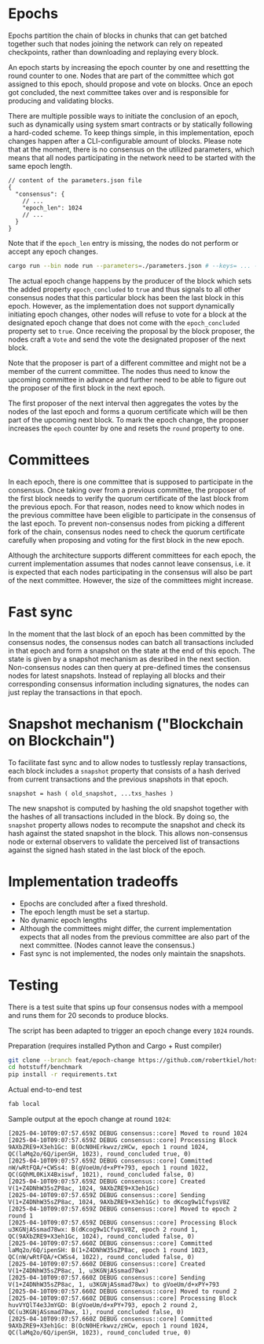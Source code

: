 # Epochs

Epochs partition the chain of blocks in chunks that can get batched together such that nodes joining the network can rely on repeated checkpoints, rather than downloading and replaying every block.

An epoch starts by increasing the epoch counter by one and resettting the round counter to one. Nodes that are part of the committee which got assigned to this epoch, should propose and vote on blocks. Once an epoch got concluded, the next committee takes over and is responsible for producing and validating blocks.

There are multiple possible ways to initiate the conclusion of an epoch, such as dynamically using system smart contracts or by statically following a hard-coded scheme. To keep things simple, in this implementation, epoch changes happen after a CLI-configurable amount of blocks. Please note that at the moment, there is no consensus on the utilized parameters, which means that all nodes participating in the network need to be started with the same epoch length.

```
// content of the parameters.json file
{
  "consensus": {
    // ...
    "epoch_len": 1024
    // ...
  }
}
```

Note that if the `epoch_len` entry is missing, the nodes do not perform or accept any epoch changes.

```sh
cargo run --bin node run --parameters=./parameters.json # --keys= ... --store=... --committee=...
```

The actual epoch change happens by the producer of the block which sets the added property `epoch_concluded` to `true` and thus signals to all other consensus nodes that this particular block has been the last block in this epoch. However, as the implementation does not support dynamically initiating epoch changes, other nodes will refuse to vote for a block at the designated epoch change that does not come with the `epoch_concluded` property set to `true`. Once receiving the proposal by the block proposer, the nodes craft a `Vote` and send the vote the designated proposer of the next block.

Note that the proposer is part of a different committee and might not be a member of the current committee. The nodes thus need to know the upcoming committee in advance and further need to be able to figure out the proposer of the first block in the next epoch.

The first proposer of the next interval then aggregates the votes by the nodes of the last epoch and forms a quorum certificate which will be then part of the upcoming next block. To mark the epoch change, the proposer increases the `epoch` counter by one and resets the `round` property to one.

# Committees

In each epoch, there is one committee that is supposed to participate in the consensus. Once taking over from a previous committee, the proposer of the first block needs to verify the quorum certificate of the last block from the previous epoch. For that reason, nodes need to know which nodes in the previous committee have been eligible to participate in the consensus of the last epoch. To prevent non-consensus nodes from picking a different fork of the chain, consensus nodes need to check the quorum certificate carefully when proposing and voting for the first block in the new epoch.

Although the architecture supports different committees for each epoch, the current implementation assumes that nodes cannot leave consensus, i.e. it is expected that each nodes participating in the consensus will also be part of the next committee. However, the size of the committees might increase.

# Fast sync

In the moment that the last block of an epoch has been committed by the consensus nodes, the consensus nodes can batch all transactions included in that epoch and form a snapshot on the state at the end of this epoch. The state is given by a snapshot mechanism as desribed in the next section. Non-consensus nodes can then query at pre-defined times the consensus nodes for latest snapshots. Instead of replaying all blocks and their corresponding consensus information including signatures, the nodes can just replay the transactions in that epoch.

# Snapshot mechanism ("Blockchain on Blockchain")

To facilitate fast sync and to allow nodes to tustlessly replay transactions, each block includes a `snapshot` property that consists of a hash derived from current transactions and the previous snapshots in that epoch.

```
snapshot = hash ( old_snapshot, ...txs_hashes )
```

The new snapshot is computed by hashing the old snapshot together with the hashes of all transactions included in the block. By doing so, the `snapshot` property allows nodes to recompute the snapshot and check its hash against the stated snapshot in the block. This allows non-consensus node or external observers to validate the perceived list of transactions against the signed hash stated in the last block of the epoch.

# Implementation tradeoffs

- Epochs are concluded after a fixed threshold.
- The epoch length must be set a startup.
- No dynamic epoch lengths
- Although the committees might differ, the current implementation expects that all nodes from the previous committee are also part of the next committee. (Nodes cannot leave the consensus.)
- Fast sync is not implemented, the nodes only maintain the snapshots.

# Testing

There is a test suite that spins up four consensus nodes with a mempool and runs them for 20 seconds to produce blocks.

The script has been adapted to trigger an epoch change every `1024` rounds.

Preparation (requires installed Python and Cargo + Rust compiler)

```sh
git clone --branch feat/epoch-change https://github.com/robertkiel/hotstuff.git
cd hotstuff/benchmark
pip install -r requirements.txt
```

Actual end-to-end test
```sh
fab local
```

Sample output at the epoch change at round `1024`:
```
[2025-04-10T09:07:57.659Z DEBUG consensus::core] Moved to round 1024
[2025-04-10T09:07:57.659Z DEBUG consensus::core] Processing Block 9AXbZRE9+X3eh1Gc: B(OcN0HErkwvz/zHCw, epoch 1 round 1024, QC(laMq2o/6Q/ipenSH, 1023), round_concluded true, 0)
[2025-04-10T09:07:57.659Z DEBUG consensus::core] Committed nW/wRtFQA/+CWSs4: B(gVoeUm/d+xPY+793, epoch 1 round 1022, QC(GQhML0KiX4Bxiswf, 1021), round_concluded false, 0)
[2025-04-10T09:07:57.659Z DEBUG consensus::core] Created V(1+Z4DNhW35sZP8ac, 1024, 9AXbZRE9+X3eh1Gc)
[2025-04-10T09:07:57.659Z DEBUG consensus::core] Sending V(1+Z4DNhW35sZP8ac, 1024, 9AXbZRE9+X3eh1Gc) to dKcog9w1CfvpsV8Z
[2025-04-10T09:07:57.659Z DEBUG consensus::core] Moved to epoch 2 round 1
[2025-04-10T09:07:57.659Z DEBUG consensus::core] Processing Block u3KGNjASsmad78wx: B(dKcog9w1CfvpsV8Z, epoch 2 round 1, QC(9AXbZRE9+X3eh1Gc, 1024), round_concluded false, 0)
[2025-04-10T09:07:57.660Z DEBUG consensus::core] Committed laMq2o/6Q/ipenSH: B(1+Z4DNhW35sZP8ac, epoch 1 round 1023, QC(nW/wRtFQA/+CWSs4, 1022), round_concluded false, 0)
[2025-04-10T09:07:57.660Z DEBUG consensus::core] Created V(1+Z4DNhW35sZP8ac, 1, u3KGNjASsmad78wx)
[2025-04-10T09:07:57.660Z DEBUG consensus::core] Sending V(1+Z4DNhW35sZP8ac, 1, u3KGNjASsmad78wx) to gVoeUm/d+xPY+793
[2025-04-10T09:07:57.660Z DEBUG consensus::core] Moved to round 2
[2025-04-10T09:07:57.660Z DEBUG consensus::core] Processing Block huvVYQlT4e3JmYGD: B(gVoeUm/d+xPY+793, epoch 2 round 2, QC(u3KGNjASsmad78wx, 1), round_concluded false, 0)
[2025-04-10T09:07:57.660Z DEBUG consensus::core] Committed 9AXbZRE9+X3eh1Gc: B(OcN0HErkwvz/zHCw, epoch 1 round 1024, QC(laMq2o/6Q/ipenSH, 1023), round_concluded true, 0)
```
